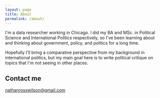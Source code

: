 ```yaml
---
layout: page
title: About
permalink: /about/
---
```


I'm a data researcher working in Chicago. I did my BA and MSc. in Political Science and International Politics respectively, so I've been learning about and thinking about government, policy, and politics for a long time. 

Hopefully I'll bring a comparative perspective from my background in international politics, but my main goal here is to write political critique on topics that I'm not seeing in other places.

## Contact me

[nathanrosswilson@gmail.com](mailto:nathanrosswilson@gmail.com)
